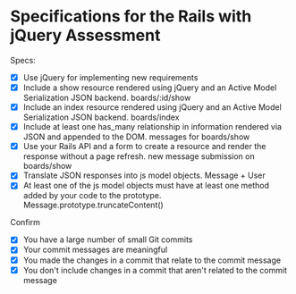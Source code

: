 # Specifications for the Rails with jQuery Assessment

Specs:
- [x] Use jQuery for implementing new requirements
- [x] Include a show resource rendered using jQuery and an Active Model Serialization JSON backend. boards/:id/show
- [x] Include an index resource rendered using jQuery and an Active Model Serialization JSON backend. boards/index
- [x] Include at least one has_many relationship in information rendered via JSON and appended to the DOM. messages for boards/show
- [x] Use your Rails API and a form to create a resource and render the response without a page refresh. new message submission on boards/show
- [x] Translate JSON responses into js model objects. Message + User
- [x] At least one of the js model objects must have at least one method added by your code to the prototype. Message.prototype.truncateContent()

Confirm
- [x] You have a large number of small Git commits
- [x] Your commit messages are meaningful
- [x] You made the changes in a commit that relate to the commit message
- [x] You don't include changes in a commit that aren't related to the commit message
